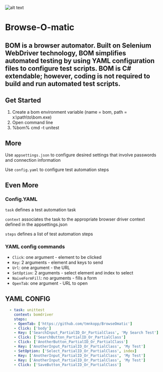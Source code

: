  
![alt text](https://the80port.com/cdn/logos/som75-4.png "som")
# Browse-O-matic
## BOM is a browser automator. Built on Selenium WebDriver technology, BOM simplifies automated testing by using YAML configuration files to configure test scripts. BOM is C# extendable; however, coding is not required to build and run automated test scripts.   

## Get Started

1. Create a bom environment variable (name = bom, path = x:\path\to\bom.exe)
2. Open command line
3. %bom% cmd -t unitest

## More

Use `appsettings.json` to configure desired settings that involve passwords and connection information

Use `config.yaml` to configure test automation steps

## Even More

### Config.YAML 

`task` defines a test automation task

`context` associates the task to the appropriate browser driver context defined in the appsettings.json

`steps` defines a list of test automation steps

### YAML config commands

- `Click`: one argument - element to be clicked
- `Key`: 2 arguments - element and keys to send
- `Url`: one argument - the URL
- `SetOption`: 2 arguments - select element and index to select 
- `NaiveFormFill`: no arguments - fills a form
- `OpenTab`: one argument - URL to open


## YAML CONFIG
``` yaml
  - task: unittest
    context: bomdriver
    steps:
    - OpenTab: ['https://github.com/tmnkopp/BrowseOmatic']  
    - Click: ['body']
    - Key: ['SearchInput_PartialID_Or_PartialClass', 'My Search Test']
    - Click: ['SearchButton_PartialID_Or_PartialClass']
    - Click: ['AnotherButton_PartialID_Or_PartialClass']
    - Key: ['AnotherInput_PartialID_Or_PartialClass', 'My Test']
    - SetOption: ['Select_PartialID_Or_PartialClass', index]
    - Key: ['AnotherInput_PartialID_Or_PartialClass', 'My Test']
    - Key: ['AnotherInput_PartialID_Or_PartialClass', 'My Test']
    - Click: ['SaveButton_PartialID_Or_PartialClass']
```

